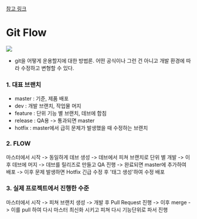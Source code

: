 [참고 링크](https://uxgjs.tistory.com/183)

# Git Flow

![](https://images.velog.io/images/sinichy7/post/0ccaf6f4-7a5b-4dca-adfb-86ac18d37172/image.png)

- git을 어떻게 운용할지에 대한 방법론. 어떤 공식이나 그런 건 아니고 개발 환경에 따라 수정하고 변형할 수 있다.

### 1. 대표 브랜치
- master : 기준, 제품 배포
- dev : 개발 브랜치, 작업물 머지
- feature : 단위 기능 별 브랜치, 데브에 합침
- release : QA용 -> 통과되면 master
- hotfix : master에서 급히 문제가 발생했을 때 수정하는 브랜치

### 2. FLOW
마스터에서 시작 -> 동일하게 데브 생성 -> 데브에서 피쳐 브랜치로 단위 별 개발 -> 이후 데브에 머지 -> 데브를 릴리즈로 만들고 QA 진행 -> 완료되면 master에 추가하여 배포 -> 이후 문제 발생하면 Hotfix 긴급 수정 후 '태그 생성'하여 수정 배포

### 3. 실제 프로젝트에서 진행한 수준
마스터에서 시작 -> 피쳐 브랜치 생성 -> 개발 후 Pull Request 진행 -> 이후 merge -> 이를 pull 하여 다시 마스터 최신화 시키고 피쳐 다시 기능단위로 파서 진행
